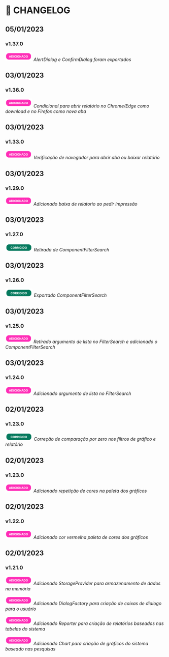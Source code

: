 # :scroll: CHANGELOG

## 05/01/2023

### v1.37.0

![Image](assets//botao_adicionado.png) *AlertDialog e ConfirmDialog foram exportados*

## 03/01/2023

### v1.36.0

![Image](assets//botao_adicionado.png) *Condicional para abrir relatório no Chrome/Edge como download e no Firefox como nova aba*

## 03/01/2023

### v1.33.0

![Image](assets//botao_adicionado.png) *Verificação de navegador para abrir aba ou baixar relatório*

## 03/01/2023

### v1.29.0

![Image](assets//botao_adicionado.png) *Adicionado baixa de relatorio ao pedir impressão*

## 03/01/2023

### v1.27.0

![Image](assets//botao_corrigido.png) *Retirada de ComponentFilterSearch*

## 03/01/2023

### v1.26.0

![Image](assets//botao_corrigido.png) *Exportado ComponentFilterSearch*

## 03/01/2023

### v1.25.0

![Image](assets//botao_adicionado.png) *Retirado argumento de lista no FilterSearch e adicionado o ComponentFilterSearch*

## 03/01/2023

### v1.24.0

![Image](assets//botao_adicionado.png) *Adicionado argumento de lista no FilterSearch*

## 02/01/2023

### v1.23.0

![Image](assets//botao_corrigido.png) *Correção de comparação por zero nos filtros de gráfico e relatório*

## 02/01/2023

### v1.23.0

![Image](assets//botao_adicionado.png) *Adicionado repetição de cores na paleta dos gráficos*

## 02/01/2023

### v1.22.0

![Image](assets//botao_adicionado.png) *Adicionado cor vermelha paleta de cores dos gráficos*

## 02/01/2023

### v1.21.0

![Image](assets//botao_adicionado.png) *Adicionado StorageProvider para armazenamento de dados na memória*

![Image](assets//botao_adicionado.png) *Adicionado DialogFactory para criação de caixas de dialogo para o usuário*

![Image](assets//botao_adicionado.png) *Adicionado Reporter para criação de relatórios baseados nas tabelas do sistema*

![Image](assets//botao_adicionado.png) *Adicionado Chart para criação de gráficos do sistema baseado nas pesquisas*
